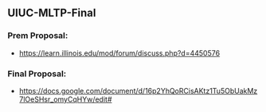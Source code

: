 ## UIUC-MLTP-Final

### Prem Proposal:
- https://learn.illinois.edu/mod/forum/discuss.php?d=4450576

### Final Proposal:
- https://docs.google.com/document/d/16p2YhQoRCisAKtz1Tu5ObUakMz7lOeSHsr_omyCqHYw/edit#
